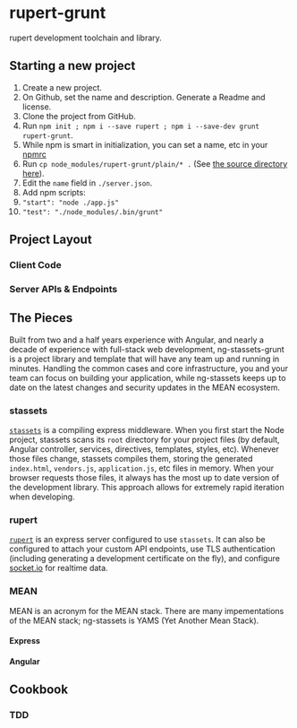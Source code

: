rupert-grunt
=================

rupert development toolchain and library.

## Starting a new project

1. Create a new project.
  1. On Github, set the name and description. Generate a Readme and license.
1. Clone the project from GitHub.
1. Run `npm init ; npm i --save rupert ; npm i --save-dev grunt rupert-grunt`.
  1. While npm is smart in initialization, you can set a name, etc in your [npmrc][npmrc]
1. Run `cp node_modules/rupert-grunt/plain/* .` (See [the source directory here][plain_folder]).
  1. Edit the `name` field in `./server.json`.
1. Add npm scripts:
  1. `"start": "node ./app.js"`
  1. `"test": "./node_modules/.bin/grunt"`

[npmrc]: https://www.npmjs.org/doc/misc/npm-config.html#config-settings
[plain_folder]: https://github.com/DavidSouther/rupert-grunt/tree/master/plain

## Project Layout

### Client Code

### Server APIs & Endpoints

## The Pieces

Built from two and a half years experience with Angular, and nearly a decade of experience with full-stack web development, ng-stassets-grunt is a project library and template that will have any team up and running in minutes. Handling the common cases and core infrastructure, you and your team can focus on building your application, while ng-stassets keeps up to date on the latest changes and security updates in the MEAN ecosystem.

### stassets

[`stassets`](https://github.com/DavidSouther/stassets) is a compiling express middleware. When you first start the Node project, stassets scans its `root` directory for your project files (by default, Angular controller, services, directives, templates, styles, etc). Whenever those files change, stassets compiles them, storing the generated `index.html`, `vendors.js`, `application.js`, etc files in memory. When your browser requests those files, it always has the most up to date version of the development library. This approach allows for extremely rapid iteration when developing.

### rupert

[`rupert`](https://github.com/DavidSouther/ng-stassets) is an express server configured to use `stassets`. It can also be configured to attach your custom API endpoints, use TLS authentication (including generating a development certificate on the fly), and configure [socket.io](http://socket.io/) for realtime data.

### MEAN

MEAN is an acronym for the MEAN stack. There are many impementations of the MEAN stack; ng-stassets is YAMS (Yet Another Mean Stack).

#### Express

#### Angular

## Cookbook

### TDD

